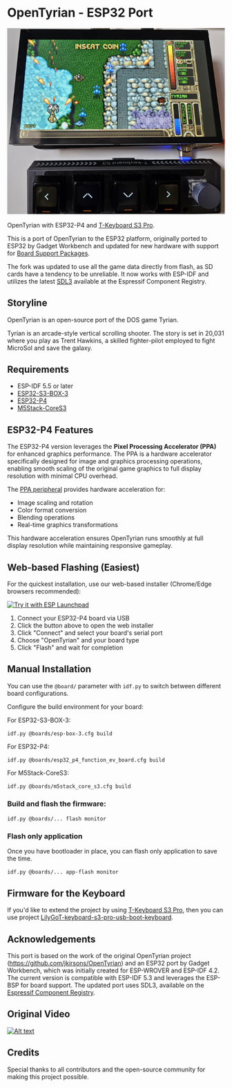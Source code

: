 
# OpenTyrian - ESP32 Port

![ESP32-P4 with T-Keyboard S3 Pro](docs/images/opentyrian-esp32-p4.webp)

OpenTyrian with ESP32-P4 and [T-Keyboard S3 Pro](https://github.com/MatheyDeo/LilyGoT-keyboard-s3-pro-usb-boot-keyboard).

This is a port of OpenTyrian to the ESP32 platform, originally ported to ESP32 by Gadget Workbench and updated for new hardware with support for [Board Support Packages](https://components.espressif.com/components?q=Board+Support+Package).

The fork was updated to use all the game data directly from flash, as SD cards have a tendency to be unreliable. It now works with ESP-IDF and utilizes the latest [SDL3](https://components.espressif.com/components/georgik/sdl) available at the Espressif Component Registry.

## Storyline

OpenTyrian is an open-source port of the DOS game Tyrian.

Tyrian is an arcade-style vertical scrolling shooter. The story is set in 20,031 where you play as Trent Hawkins, a skilled fighter-pilot employed to fight MicroSol and save the galaxy.

## Requirements

- ESP-IDF 5.5 or later
- [ESP32-S3-BOX-3](https://components.espressif.com/components/espressif/esp-box-3)
- [ESP32-P4](https://components.espressif.com/components/espressif/esp32_p4_function_ev_board_noglib)
- [M5Stack-CoreS3](https://components.espressif.com/components/espressif/m5stack_core_s3)

## ESP32-P4 Features

The ESP32-P4 version leverages the **Pixel Processing Accelerator (PPA)** for enhanced graphics performance. The PPA is a hardware accelerator specifically designed for image and graphics processing operations, enabling smooth scaling of the original game graphics to full display resolution with minimal CPU overhead.

The [PPA peripheral](https://docs.espressif.com/projects/esp-idf/en/stable/esp32p4/api-reference/peripherals/ppa.html) provides hardware acceleration for:
- Image scaling and rotation
- Color format conversion
- Blending operations
- Real-time graphics transformations

This hardware acceleration ensures OpenTyrian runs smoothly at full display resolution while maintaining responsive gameplay.

## Web-based Flashing (Easiest)

For the quickest installation, use our web-based installer (Chrome/Edge browsers recommended):

[![Try it with ESP Launchpad](https://espressif.github.io/esp-launchpad/assets/try_with_launchpad.png)](https://georgik.github.io/OpenTyrian/?flashConfigURL=https://georgik.github.io/OpenTyrian/config/config.toml)

1. Connect your ESP32-P4 board via USB
2. Click the button above to open the web installer
3. Click "Connect" and select your board's serial port
4. Choose "OpenTyrian" and your board type
5. Click "Flash" and wait for completion

## Manual Installation

You can use the `@board/` parameter with `idf.py` to switch between different board configurations.

Configure the build environment for your board:

For ESP32-S3-BOX-3:
```shell
idf.py @boards/esp-box-3.cfg build
```

For ESP32-P4:
```shell
idf.py @boards/esp32_p4_function_ev_board.cfg build
```

For M5Stack-CoreS3:
```shell
idf.py @boards/m5stack_core_s3.cfg build
```

### Build and flash the firmware:

```shell
idf.py @boards/... flash monitor
```

### Flash only application

Once you have bootloader in place, you can flash only application to save the time.

```shell
idf.py @boards/... app-flash monitor
```

## Firmware for the Keyboard

If you'd like to extend the project by using [T-Keyboard S3 Pro](https://lilygo.cc/products/t-keyboard-s3-pro), then you can use project [LilyGoT-keyboard-s3-pro-usb-boot-keyboard](https://github.com/MatheyDeo/LilyGoT-keyboard-s3-pro-usb-boot-keyboard).

## Acknowledgements

This port is based on the work of the original OpenTyrian project (https://github.com/jkirsons/OpenTyrian) and an ESP32 port by Gadget Workbench, which was initially created for ESP-WROVER and ESP-IDF 4.2. The current version is compatible with ESP-IDF 5.3 and leverages the ESP-BSP for board support. The updated port uses SDL3, available on the [Espressif Component Registry](https://components.espressif.com/components/georgik/sdl/).

## Original Video

[![Alt text](https://img.youtube.com/vi/UL5eTUv7SZE/0.jpg)](https://www.youtube.com/watch?v=UL5eTUv7SZE)

## Credits

Special thanks to all contributors and the open-source community for making this project possible.

